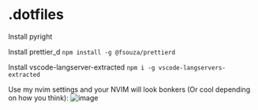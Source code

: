 # .dotfiles


Install pyright

Install prettier_d
`npm install -g @fsouza/prettierd`

Install vscode-langserver-extracted
`npm i -g vscode-langservers-extracted`

Use my nvim settings and your NVIM will look bonkers (Or cool depending on how you think):
![image](https://user-images.githubusercontent.com/999720/196805386-185d2e07-8209-42ce-836d-4c2811a73a25.png)
